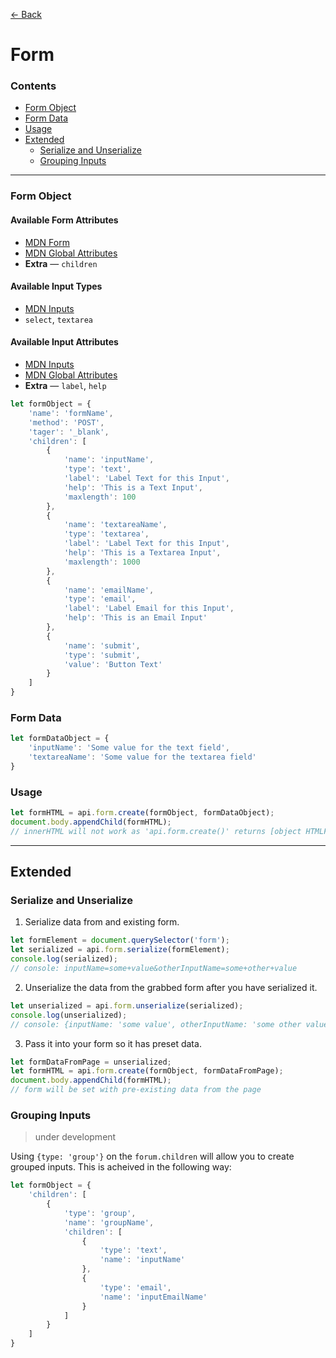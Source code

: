 [&#x2190; Back](/README.md)

# Form

### Contents
* [Form Object](#form-object)
* [Form Data](#form-data)
* [Usage](#usage)
* [Extended](#extended)
    * [Serialize and Unserialize](#serialize-and-unserialize)
    * [Grouping Inputs](#grouping-inputs)

---

### Form Object

#### Available Form Attributes
- [MDN Form](https://developer.mozilla.org/en-US/docs/Web/HTML/Element/form)
- [MDN Global Attributes](https://developer.mozilla.org/en-US/docs/Web/HTML/Global_attributes)
- **Extra** &mdash; `children`

#### Available Input Types
- [MDN Inputs](https://developer.mozilla.org/en-US/docs/Web/HTML/Element/input)
- `select`, `textarea`

#### Available Input Attributes
- [MDN Inputs](https://developer.mozilla.org/en-US/docs/Web/HTML/Element/input)
- [MDN Global Attributes](https://developer.mozilla.org/en-US/docs/Web/HTML/Global_attributes)
- **Extra** &mdash; `label`, `help`

```js
let formObject = {
    'name': 'formName',
    'method': 'POST',
    'tager': '_blank',
    'children': [
        {
            'name': 'inputName',
            'type': 'text',
            'label': 'Label Text for this Input',
            'help': 'This is a Text Input',
            'maxlength': 100
        },
        {
            'name': 'textareaName',
            'type': 'textarea',
            'label': 'Label Text for this Input',
            'help': 'This is a Textarea Input',
            'maxlength': 1000
        },
        {
            'name': 'emailName',
            'type': 'email',
            'label': 'Label Email for this Input',
            'help': 'This is an Email Input'
        },
        {
            'name': 'submit',
            'type': 'submit',
            'value': 'Button Text'
        }
    ]
}
```

### Form Data

```js
let formDataObject = {
    'inputName': 'Some value for the text field',
    'textareaName': 'Some value for the textarea field'
}
```

### Usage

```js
let formHTML = api.form.create(formObject, formDataObject);
document.body.appendChild(formHTML);
// innerHTML will not work as 'api.form.create()' returns [object HTMLFormElement]
```

---

## Extended

### Serialize and Unserialize

1. Serialize data from and existing form.

```js
let formElement = document.querySelector('form');
let serialized = api.form.serialize(formElement);
console.log(serialized);
// console: inputName=some+value&otherInputName=some+other+value
```

2. Unserialize the data from the grabbed form after you have serialized it.

```js
let unserialized = api.form.unserialize(serialized);
console.log(unserialized);
// console: {inputName: 'some value', otherInputName: 'some other value'}
```

3. Pass it into your form so it has preset data.

```js
let formDataFromPage = unserialized;
let formHTML = api.form.create(formObject, formDataFromPage);
document.body.appendChild(formHTML);
// form will be set with pre-existing data from the page
```

### Grouping Inputs

> under development

Using `{type: 'group'}` on the `forum.children` will allow you to create grouped inputs. This is acheived in the following way:

```js
let formObject = {
    'children': [
        {
            'type': 'group',
            'name': 'groupName',
            'children': [
                {
                    'type': 'text',
                    'name': 'inputName'
                },
                {
                    'type': 'email',
                    'name': 'inputEmailName'
                }
            ]
        }
    ]
}